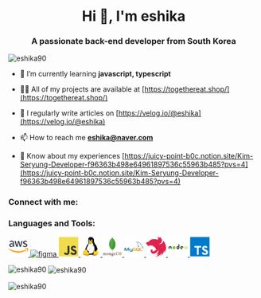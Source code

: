 <h1 align="center">Hi 👋, I'm eshika</h1>
<h3 align="center">A passionate back-end developer from South Korea</h3>

<p align="left"> <img src="https://komarev.com/ghpvc/?username=eshika90&label=Profile%20views&color=0e75b6&style=flat" alt="eshika90" /> </p>

- 🌱 I’m currently learning **javascript, typescript**

- 👨‍💻 All of my projects are available at [https://togethereat.shop/](https://togethereat.shop/)

- 📝 I regularly write articles on [https://velog.io/@eshika](https://velog.io/@eshika)

- 📫 How to reach me **eshika@naver.com**

- 📄 Know about my experiences [https://juicy-point-b0c.notion.site/Kim-Seryung-Developer-f96363b498e64961897536c55963b485?pvs=4](https://juicy-point-b0c.notion.site/Kim-Seryung-Developer-f96363b498e64961897536c55963b485?pvs=4)

<h3 align="left">Connect with me:</h3>
<p align="left">
</p>

<h3 align="left">Languages and Tools:</h3>
<p align="left"> <a href="https://aws.amazon.com" target="_blank" rel="noreferrer"> <img src="https://raw.githubusercontent.com/devicons/devicon/master/icons/amazonwebservices/amazonwebservices-original-wordmark.svg" alt="aws" width="40" height="40"/> </a> <a href="https://www.figma.com/" target="_blank" rel="noreferrer"> <img src="https://www.vectorlogo.zone/logos/figma/figma-icon.svg" alt="figma" width="40" height="40"/> </a> <a href="https://developer.mozilla.org/en-US/docs/Web/JavaScript" target="_blank" rel="noreferrer"> <img src="https://raw.githubusercontent.com/devicons/devicon/master/icons/javascript/javascript-original.svg" alt="javascript" width="40" height="40"/> </a> <a href="https://www.linux.org/" target="_blank" rel="noreferrer"> <img src="https://raw.githubusercontent.com/devicons/devicon/master/icons/linux/linux-original.svg" alt="linux" width="40" height="40"/> </a> <a href="https://www.mongodb.com/" target="_blank" rel="noreferrer"> <img src="https://raw.githubusercontent.com/devicons/devicon/master/icons/mongodb/mongodb-original-wordmark.svg" alt="mongodb" width="40" height="40"/> </a> <a href="https://www.mysql.com/" target="_blank" rel="noreferrer"> <img src="https://raw.githubusercontent.com/devicons/devicon/master/icons/mysql/mysql-original-wordmark.svg" alt="mysql" width="40" height="40"/> </a> <a href="https://nestjs.com/" target="_blank" rel="noreferrer"> <img src="https://raw.githubusercontent.com/devicons/devicon/master/icons/nestjs/nestjs-plain.svg" alt="nestjs" width="40" height="40"/> </a> <a href="https://nodejs.org" target="_blank" rel="noreferrer"> <img src="https://raw.githubusercontent.com/devicons/devicon/master/icons/nodejs/nodejs-original-wordmark.svg" alt="nodejs" width="40" height="40"/> </a> <a href="https://www.typescriptlang.org/" target="_blank" rel="noreferrer"> <img src="https://raw.githubusercontent.com/devicons/devicon/master/icons/typescript/typescript-original.svg" alt="typescript" width="40" height="40"/> </a> </p>

<p><img align="left" src="https://github-readme-stats.vercel.app/api/top-langs?username=eshika90&show_icons=true&locale=en&layout=compact" alt="eshika90" /></p>

<p>&nbsp;<img align="center" src="https://github-readme-stats.vercel.app/api?username=eshika90&show_icons=true&locale=en" alt="eshika90" /></p>

<p><img align="center" src="https://github-readme-streak-stats.herokuapp.com/?user=eshika90&" alt="eshika90" /></p>
